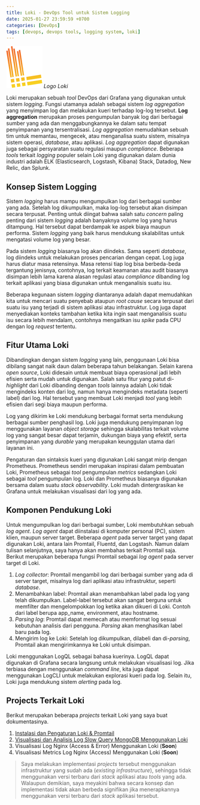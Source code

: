 ```yaml
---
title: Loki - DevOps Tool untuk Sistem Logging
date: 2025-01-27 23:59:59 +0700
categories: [DevOps]
tags: [devops, devops tools, logging system, loki]
---
```


![Logo](/assets/img/posts/logo/logo-loki.svg)
_Logo Loki_

Loki merupakan sebuah *tool* DevOps dari Grafana yang digunakan untuk sistem *logging*. Fungsi utamanya adalah sebagai sistem *log aggregation* yang menyimpan log dan melakukan kueri terhadap log-log tersebut. **Log aggregation** merupakan proses pengumpulan banyak log dari berbagai sumber yang ada dan menggabungkannya ke dalam satu tempat penyimpanan yang tersentralisasi. *Log aggregation* memudahkan sebuah tim untuk memantau, mengecek, atau menganalisa suatu sistem, misalnya sistem operasi, *database*, atau aplikasi. *Log aggregation* dapat digunakan juga sebagai persyaratan suatu regulasi maupun *compliance*. Beberapa *tools* terkait *logging* populer selain Loki yang digunakan dalam dunia industri adalah ELK (Elasticsearch, Logstash, Kibana) Stack, Datadog, New Relic, dan Splunk.

## Konsep Sistem Logging

Sistem *logging* harus mampu mengumpulkan log dari berbagai sumber yang ada. Setelah log dikumpulkan, maka log-log tersebut akan disimpan secara terpusat. Penting untuk diingat bahwa salah satu *concern* paling penting dari sistem *logging* adalah banyaknya volume log yang harus ditampung. Hal tersebut dapat berdampak ke aspek biaya maupun performa. Sistem *logging* yang baik harus mendukung skalabilitas untuk mengatasi volume log yang besar.

Pada sistem *logging* biasanya log akan diindeks. Sama seperti *database*, log diindeks untuk melakukan proses pencarian dengan cepat. Log juga harus diatur masa retensinya. Masa retensi tiap log bisa berbeda-beda tergantung jenisnya, contohnya, log terkait keamanan atau audit biasanya disimpan lebih lama karena alasan regulasi atau *compliance* dibanding log terkait aplikasi yang biasa digunakan untuk menganalisis suatu isu.

Beberapa kegunaan sistem *logging* diantaranya adalah dapat memudahkan kita untuk mencari suatu penyebab ataupun *root cause* secara terpusat dari suatu isu yang terjadi di sistem aplikasi atau infrastruktur. Log juga dapat menyediakan konteks tambahan ketika kita ingin saat menganalisis suatu isu secara lebih mendalam, contohnya mengaitkan isu *spike* pada CPU dengan log *request* tertentu.

## Fitur Utama Loki

Dibandingkan dengan sistem *logging* yang lain, penggunaan Loki bisa dibilang sangat naik daun dalam beberapa tahun belakangan. Selain karena *open source*, Loki didesain untuk membuat biaya operasional jadi lebih efisien serta mudah untuk digunakan. Salah satu fitur yang patut di-*highlight* dari Loki dibanding dengan *tools* lainnya adalah Loki tidak mengindeks konten dari log, namun hanya mengindeks metadata (seperti label) dari log. Hal tersebut yang membuat Loki menjadi *tool* yang lebih efisien dari segi biaya maupun performa.

Log yang dikirim ke Loki mendukung berbagai format serta mendukung berbagai sumber penghasil log. Loki juga mendukung penyimpanan log menggunakan layanan *object storage* sehingga skalabilitas terkait volume log yang sangat besar dapat terjamin, dukungan biaya yang efektif, serta penyimpanan yang *durable* yang merupakan keunggulan utama dari layanan ini.

Pengaturan dan sintaksis kueri yang digunakan Loki sangat mirip dengan Prometheus. Prometheus sendiri merupakan inspirasi dalam pembuatan Loki, Prometheus sebagai *tool* pengumpulan *metrics* sedangkan Loki sebagai *tool* pengumpulan log. Loki dan Prometheus biasanya digunakan bersama dalam suatu *stack observability*. Loki mudah dintergrasikan ke Grafana untuk melakukan visualisasi dari log yang ada.

## Komponen Pendukung Loki

Untuk mengumpulkan log dari berbagai sumber, Loki membutuhkan sebuah *log agent*. *Log agent* dapat diinstalasi di komputer personal (PC), sistem klien, maupun server target. Beberapa *agent* pada server target yang dapat digunakan Loki, antara lain Promtail, Fluentd, dan Logstash. Namun dalam tulisan selanjutnya, saya hanya akan membahas terkait Promtail saja. Berikut merupakan beberapa fungsi Promtail sebagai *log agent* pada server target di Loki.
1. *Log collector*: Promtail mengambil log dari berbagai sumber yang ada di server target, misalnya log dari aplikasi atau infrastruktur, seperti *database*.
2. Menambahkan label: Promtail akan menambahkan label pada log yang telah dikumpulkan. Label-label tersebut akan sangat berguna untuk memfilter dan mengelompokkan log ketika akan dikueri di Loki. Contoh dari label berupa app_name, environment, atau hostname.
3. *Parsing log*: Promtail dapat memecah atau memformat log sesuai kebutuhan analisis dari pengguna. *Parsing* akan menghasilkan label baru pada log.
4. Mengirim log ke Loki: Setelah log dikumpulkan, dilabeli dan di-*parsing*, Promtail akan mengirimkannya ke Loki untuk disimpan.

Loki menggunakan LogQL sebagai bahasa kuerinya. LogQL dapat digunakan di Grafana secara langsung untuk melakukan visualisasi log. Jika terbiasa dengan menggunakan *command line*, kita juga dapat menggunakan LogCLI untuk melakukan explorasi kueri pada log. Selain itu, Loki juga mendukung sistem *alerting* pada log.

## Projects Terkait Loki

Berikut merupakan beberapa *projects* terkait Loki yang saya buat dokumentasinya.

1. [Instalasi dan Pengaturan Loki & Promtail](https://blog.aifajar.com/posts/pengaturan-instalasi-loki-dan-promtail/)
2. [Visualisasi dan Analisis Log Slow Query MongoDB Menggunakan Loki](https://blog.aifajar.com/posts/visualisasi-log-slow-query-mongodb-menggunakan-loki/)
3. Visualisasi Log Nginx (Access & Error) Menggunakan Loki (**Soon**)
4. Visualisasi Metrics Log Nginx (Access) Menggunakan Loki (**Soon**)

> Saya melakukan implementasi *projects* tersebut menggunakan infrastruktur yang sudah ada (*existing infrastructure*), sehingga tidak menggunakan versi terbaru dari *stack* aplikasi atau *tools* yang ada. Walaupun demikian, saya meyakini bahwa secara konsep dan implementasi tidak akan berbeda signifikan jika menerapkannya menggunakan versi terbaru dari *stack* aplikasi tersebut.